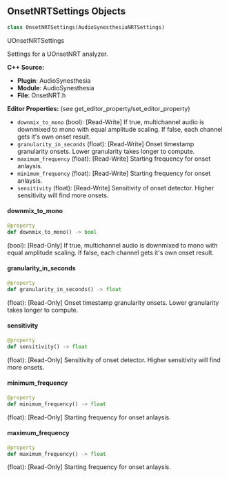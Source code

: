 ## OnsetNRTSettings Objects

```python
class OnsetNRTSettings(AudioSynesthesiaNRTSettings)
```

UOnsetNRTSettings

Settings for a UOnsetNRT analyzer.

**C++ Source:**

- **Plugin**: AudioSynesthesia
- **Module**: AudioSynesthesia
- **File**: OnsetNRT.h

**Editor Properties:** (see get_editor_property/set_editor_property)

- ``downmix_to_mono`` (bool):  [Read-Write] If true, multichannel audio is downmixed to mono with equal amplitude scaling. If false, each channel gets it's own onset result.
- ``granularity_in_seconds`` (float):  [Read-Write] Onset timestamp granularity onsets. Lower granularity takes longer to compute.
- ``maximum_frequency`` (float):  [Read-Write] Starting frequency for onset anlaysis.
- ``minimum_frequency`` (float):  [Read-Write] Starting frequency for onset anlaysis.
- ``sensitivity`` (float):  [Read-Write] Sensitivity of onset detector. Higher sensitivity will find more onsets.

<a id="unreal.OnsetNRTSettings.downmix_to_mono"></a>

#### downmix_to_mono

```python
@property
def downmix_to_mono() -> bool
```

(bool):  [Read-Only] If true, multichannel audio is downmixed to mono with equal amplitude scaling. If false, each channel gets it's own onset result.

<a id="unreal.OnsetNRTSettings.granularity_in_seconds"></a>

#### granularity_in_seconds

```python
@property
def granularity_in_seconds() -> float
```

(float):  [Read-Only] Onset timestamp granularity onsets. Lower granularity takes longer to compute.

<a id="unreal.OnsetNRTSettings.sensitivity"></a>

#### sensitivity

```python
@property
def sensitivity() -> float
```

(float):  [Read-Only] Sensitivity of onset detector. Higher sensitivity will find more onsets.

<a id="unreal.OnsetNRTSettings.minimum_frequency"></a>

#### minimum_frequency

```python
@property
def minimum_frequency() -> float
```

(float):  [Read-Only] Starting frequency for onset anlaysis.

<a id="unreal.OnsetNRTSettings.maximum_frequency"></a>

#### maximum_frequency

```python
@property
def maximum_frequency() -> float
```

(float):  [Read-Only] Starting frequency for onset anlaysis.

<a id="unreal.OnsetNRT"></a>